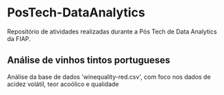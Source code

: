 # PosTech-DataAnalytics

Repositório de atividades realizadas durante a Pós Tech de Data Analytics da FIAP.

## Análise de vinhos tintos portugueses
Análise da base de dados 'winequality-red.csv', com foco nos dados de acidez volátil, teor acoólico e qualidade

